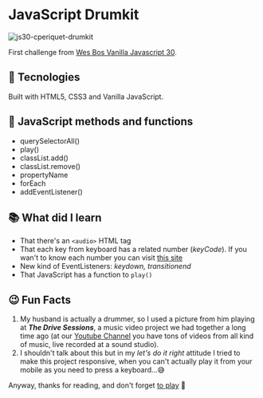 # JavaScript Drumkit

![js30-cperiquet-drumkit](https://user-images.githubusercontent.com/112966265/217814934-a307846d-956e-45b4-ab20-ecb9ec20e23d.gif)

First challenge from [Wes Bos Vanilla Javascript 30](https://javascript30.com/).

## 🔧 Tecnologies

Built with HTML5, CSS3 and Vanilla JavaScript.

## 📐 JavaScript methods and functions

- querySelectorAll()
- play()
- classList.add()
- classList.remove()
- propertyName
- forEach
- addEventListener()

## 📚 What did I learn

- That there's an `<audio>` HTML tag
- That each key from keyboard has a related number (_keyCode_). If you wan't to know each number you can visit [this site](https://www.toptal.com/developers/keycode)
- New kind of EventListeners: _keydown, transitionend_
- That JavaScript has a function to `play()`

## 😉 Fun Facts

1. My husband is actually a drummer, so I used a picture from him playing at _**The Drive Sessions**_, a music video project we had together a long time ago (at our [Youtube Channel](https://www.youtube.com/@TheDrivesessions) you have tons of videos from all kind of music, live recorded at a sound studio).
2. I shouldn't talk about this but in my _let's do it right_ attitude I tried to make this project responsive, when you can't actually play it from your mobile as you need to press a keyboard...😅

Anyway, thanks for reading, and don't forget [to play](https://ceciperiquet.github.io/javascript-drum-kit/) 🥁
